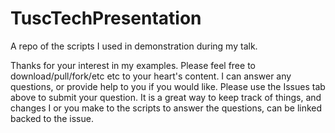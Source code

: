 # TuscTechPresentation
A repo of the scripts I used in demonstration during my talk.

Thanks for your interest in my examples. Please feel free to download/pull/fork/etc etc to your heart's content. 
I can answer any questions, or provide help to you if you would like. Please use the Issues tab above to submit your question. It is a great way to keep track of things, and changes I or you make to the scripts to answer the questions, can be linked backed to the issue. 
